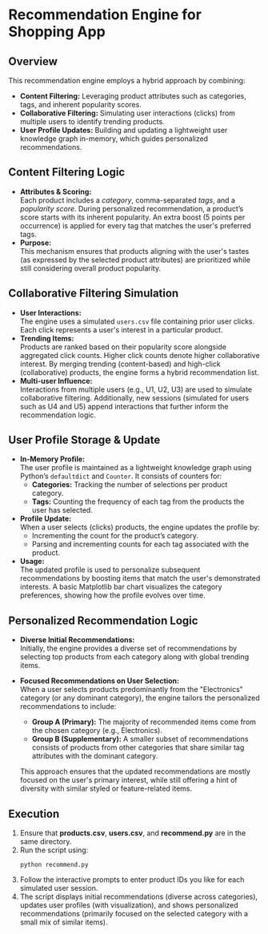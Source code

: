 # Recommendation Engine for Shopping App

## Overview
This recommendation engine employs a hybrid approach by combining:
- **Content Filtering:** Leveraging product attributes such as categories, tags, and inherent popularity scores.
- **Collaborative Filtering:** Simulating user interactions (clicks) from multiple users to identify trending products.
- **User Profile Updates:** Building and updating a lightweight user knowledge graph in-memory, which guides personalized recommendations.

## Content Filtering Logic
- **Attributes & Scoring:**  
  Each product includes a *category*, comma-separated *tags*, and a *popularity score*. During personalized recommendation, a product’s score starts with its inherent popularity. An extra boost (5 points per occurrence) is applied for every tag that matches the user's preferred tags.
- **Purpose:**  
  This mechanism ensures that products aligning with the user's tastes (as expressed by the selected product attributes) are prioritized while still considering overall product popularity.

## Collaborative Filtering Simulation
- **User Interactions:**  
  The engine uses a simulated `users.csv` file containing prior user clicks. Each click represents a user's interest in a particular product.
- **Trending Items:**  
  Products are ranked based on their popularity score alongside aggregated click counts. Higher click counts denote higher collaborative interest. By merging trending (content-based) and high-click (collaborative) products, the engine forms a hybrid recommendation list.
- **Multi-user Influence:**  
  Interactions from multiple users (e.g., U1, U2, U3) are used to simulate collaborative filtering. Additionally, new sessions (simulated for users such as U4 and U5) append interactions that further inform the recommendation logic.

## User Profile Storage & Update
- **In-Memory Profile:**  
  The user profile is maintained as a lightweight knowledge graph using Python’s `defaultdict` and `Counter`. It consists of counters for:
  - **Categories:** Tracking the number of selections per product category.
  - **Tags:** Counting the frequency of each tag from the products the user has selected.
- **Profile Update:**  
  When a user selects (clicks) products, the engine updates the profile by:
  - Incrementing the count for the product’s category.
  - Parsing and incrementing counts for each tag associated with the product.
- **Usage:**  
  The updated profile is used to personalize subsequent recommendations by boosting items that match the user's demonstrated interests. A basic Matplotlib bar chart visualizes the category preferences, showing how the profile evolves over time.

## Personalized Recommendation Logic
- **Diverse Initial Recommendations:**  
  Initially, the engine provides a diverse set of recommendations by selecting top products from each category along with global trending items.
- **Focused Recommendations on User Selection:**  
  When a user selects products predominantly from the "Electronics" category (or any dominant category), the engine tailors the personalized recommendations to include:
  - **Group A (Primary):** The majority of recommended items come from the chosen category (e.g., Electronics).
  - **Group B (Supplementary):** A smaller subset of recommendations consists of products from other categories that share similar tag attributes with the dominant category.
  
  This approach ensures that the updated recommendations are mostly focused on the user's primary interest, while still offering a hint of diversity with similar styled or feature-related items.

## Execution
1. Ensure that **products.csv**, **users.csv**, and **recommend.py** are in the same directory.
2. Run the script using:
    ```
    python recommend.py
    ```
3. Follow the interactive prompts to enter product IDs you like for each simulated user session.
4. The script displays initial recommendations (diverse across categories), updates user profiles (with visualization), and shows personalized recommendations (primarily focused on the selected category with a small mix of similar items).
